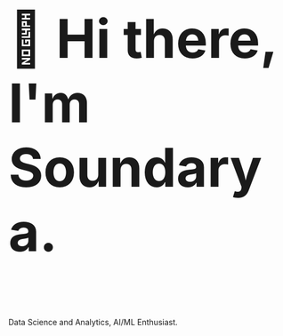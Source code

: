  <h3 style="font-size:10vw">👋 Hi there, I'm Soundarya.</h3>
Data Science and Analytics, AI/ML Enthusiast.


